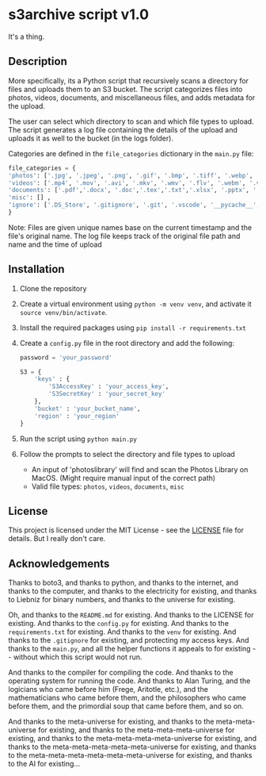 # s3archive script v1.0

It's a thing.

## Description

More specifically, its a Python script that recursively scans a directory for files and uploads them to an S3 bucket. The script categorizes files into photos, videos, documents, and miscellaneous files, and adds metadata for the upload.

The user can select which directory to scan and which file types to upload. The script generates a log file containing the details of the upload and uploads it as well to the bucket (in the logs folder).

Categories are defined in the `file_categories` dictionary in the `main.py` file:

```python
file_categories = {
'photos': ['.jpg', '.jpeg', '.png', '.gif', '.bmp', '.tiff', '.webp', '.heif', '.heic', '.bpg', '.raw', '.arw', '.nef', '.cr2'],
'videos': ['.mp4', '.mov', '.avi', '.mkv', '.wmv', '.flv', '.webm', '.vob', '.3gp', '.mpg', '.mpeg', '.m4v', '.m2ts', '.ts'],
'documents': ['.pdf','.docx', '.doc','.tex','.txt','.xlsx', '.pptx', '.csv', '.md', '.json', '.xml', '.yaml', '.yml', '.html', '.py'],
'misc': [] ,
'ignore': ['.DS_Store', '.gitignore', '.git', '.vscode', '__pycache__', '.idea', '.venv', '.aux','.log', '.bak','.out', '.bak', '.tmp', '.swp', '.swm']
}
```

Note: Files are given unique names base on the current timestamp and the file's original name. The log file keeps track of the original file path and name and the time of upload

## Installation

1. Clone the repository
2. Create a virtual environment using `python -m venv venv`, and activate it `source venv/bin/activate`.
3. Install the required packages using `pip install -r requirements.txt`
4. Create a `config.py` file in the root directory and add the following:

    ```python
    password = 'your_password'

    S3 = {
        'keys' : {
            'S3AccessKey' : 'your_access_key',
            'S3SecretKey' : 'your_secret_key'
        },
        'bucket' : 'your_bucket_name',
        'region' : 'your_region'
    }
    ```

5. Run the script using `python main.py`

6. Follow the prompts to select the directory and file types to upload
   - An input of 'photoslibrary' will find and scan the Photos Library on MacOS. (Might require manual input of the correct path)
   - Valid file types: `photos`, `videos`, `documents`, `misc`

## License

This project is licensed under the MIT License - see the [LICENSE](LICENSE) file for details. But I really don't care.

## Acknowledgements

Thanks to boto3, and thanks to python, and thanks to the internet, and thanks to the computer, and thanks to the electricity for existing, and thanks to Liebniz for binary numbers, and thanks to the universe for existing.

Oh, and thanks to the `README.md` for existing. And thanks to the LICENSE for existing. And thanks to the `config.py` for existing. And thanks to the `requirements.txt` for existing. And thanks to the `venv` for existing. And thanks to the `.gitignore` for existing, and protecting my access keys. And thanks to the `main.py`, and all the helper functions it appeals to for existing -- without which this script would not run.

And thanks to the compiler for compiling the code. And thanks to the operating system for running the code. And thanks to Alan Turing, and the logicians who came before him (Frege, Aritotle, etc.), and the mathematicians who came before them, and the philosophers who came before them,  and the primordial soup that came before them, and so on.

And thanks to the meta-universe for existing, and thanks to the meta-meta-universe for existing, and thanks to the meta-meta-meta-universe for existing, and thanks to the meta-meta-meta-meta-universe for existing, and thanks to the meta-meta-meta-meta-meta-universe for existing, and thanks to the meta-meta-meta-meta-meta-meta-universe for existing, and thanks to the AI for existing...
